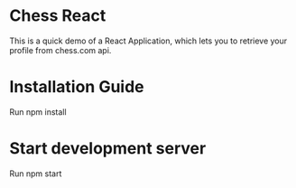# Chess React
This is a quick demo of a React Application, which lets you to retrieve your profile from chess.com api.

# Installation Guide
Run npm install

# Start development server
Run npm start